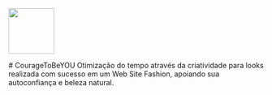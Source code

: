 <p><img width="90" heigth="90" src="https://github.com/BiaRosaR/CouragetoBeYOU/assets/125586731/fa62175e-6c79-432c-aeb0-485db531ae9d"></p>
 # CourageToBeYOU
Otimização do tempo através da criatividade para looks realizada com sucesso em um Web Site Fashion, apoiando sua autoconfiança e beleza natural.
